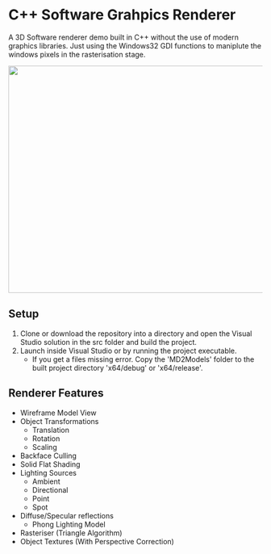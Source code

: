 # C++ Software Grahpics Renderer

A 3D Software renderer demo built in C++ without the use of modern graphics libraries. Just using the Windows32 GDI functions to maniplute the windows pixels in the rasterisation stage.

<img src="images/showcase.gif" width="800" height="450">

## Setup
1. Clone or download the repository into a directory and open the Visual Studio solution in the src folder and build the project.
2. Launch inside Visual Studio or by running the project executable.
    * If you get a files missing error. Copy the 'MD2Models' folder to the built project directory 'x64/debug' or 'x64/release'.

## Renderer Features

* Wireframe Model View
* Object Transformations
    * Translation
    * Rotation
    * Scaling
* Backface Culling
* Solid Flat Shading
* Lighting Sources
    * Ambient
    * Directional
    * Point
    * Spot
* Diffuse/Specular reflections
    * Phong Lighting Model
* Rasteriser (Triangle Algorithm)
* Object Textures (With Perspective Correction)